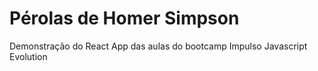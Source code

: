 # Pérolas de Homer Simpson
Demonstração do React App das aulas do bootcamp Impulso Javascript Evolution
